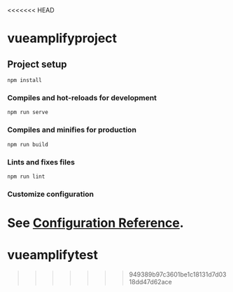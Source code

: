 <<<<<<< HEAD
# vueamplifyproject

## Project setup
```
npm install
```

### Compiles and hot-reloads for development
```
npm run serve
```

### Compiles and minifies for production
```
npm run build
```

### Lints and fixes files
```
npm run lint
```

### Customize configuration
See [Configuration Reference](https://cli.vuejs.org/config/).
=======
# vueamplifytest
>>>>>>> 949389b97c3601be1c18131d7d0318dd47d62ace
